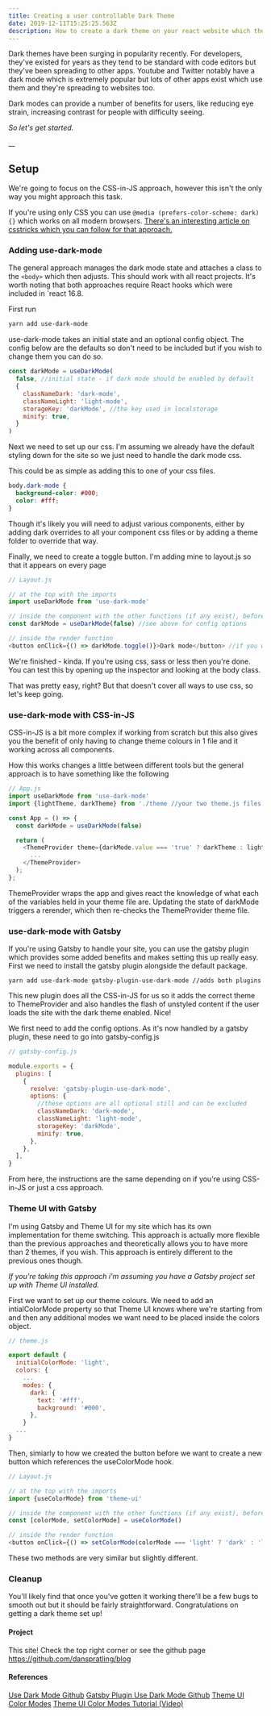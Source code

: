 ```yaml
---
title: Creating a user controllable Dark Theme
date: 2019-12-11T15:25:25.563Z
description: How to create a dark theme on your react website which the user can control
---
```


Dark themes have been surging in popularity recently. For developers, they've existed for years as they tend to be standard with code editors but they've been spreading to other apps. Youtube and Twitter notably have a dark mode which is extremely popular but lots of other apps exist which use them and they're spreading to websites too.

Dark modes can provide a number of benefits for users, like reducing eye strain, increasing contrast for people with difficulty seeing.

_So let's get started._

\_\_

## Setup

We're going to focus on the CSS-in-JS approach, however this isn't the only way you might approach this task.

If you're using only CSS you can use `@media (prefers-color-scheme: dark) {}` which works on all modern browsers. [There's an interesting article on csstricks which you can follow for that approach.](https://css-tricks.com/dark-modes-with-css/)

### Adding use-dark-mode

The general approach manages the dark mode state and attaches a class to the `<body>` which then adjusts. This should work with all react projects. It's worth noting that both approaches require React hooks which were included in `react 16.8.

First run

```sh
yarn add use-dark-mode
```

use-dark-mode takes an initial state and an optional config object. The config below are the defaults so don't need to be included but if you wish to change them you can do so.

```js
const darkMode = useDarkMode(
  false, //initial state - if dark mode should be enabled by default
  {
    classNameDark: 'dark-mode',
    classNameLight: 'light-mode',
    storageKey: 'darkMode', //the key used in localstorage
    minify: true,
  }
)
```

Next we need to set up our css. I'm assuming we already have the default styling down for the site so we just need to handle the dark mode css.

This could be as simple as adding this to one of your css files.

```css
body.dark-mode {
  background-color: #000;
  color: #fff;
}
```

Though it's likely you will need to adjust various components, either by adding dark overrides to all your component css files or by adding a theme folder to override that way.

Finally, we need to create a toggle button. I'm adding mine to layout.js so that it appears on every page

```js
// Layout.js

// at the top with the imports
import useDarkMode from 'use-dark-mode'

// inside the component with the other functions (if any exist), before render()
const darkMode = useDarkMode(false) //see above for config options

// inside the render function
<button onClick={() => darkMode.toggle()}>Dark mode</button> //if you want to have 2 buttons then use darkMode.enable() and darkMode.disable()
```

We're finished - kinda. If you're using css, sass or less then you're done. You can test this by opening up the inspector and looking at the body class.

That was pretty easy, right? But that doesn't cover all ways to use css, so let's keep going.

### use-dark-mode with CSS-in-JS

CSS-in-JS is a bit more complex if working from scratch but this also gives you the benefit of only having to change theme colours in 1 file and it working across all components.

How this works changes a little between different tools but the general approach is to have something like the following

```js
// App.js
import useDarkMode from 'use-dark-mode'
import {lightTheme, darkTheme} from './theme //your two theme.js files which would be exported from a theme/index.js file

const App = () => {
  const darkMode = useDarkMode(false)

  return (
    <ThemeProvider theme={darkMode.value === 'true' ? darkTheme : lightTheme}>
      ...
    </ThemeProvider>
  );
};
```

ThemeProvider wraps the app and gives react the knowledge of what each of the variables held in your theme file are. Updating the state of darkMode triggers a rerender, which then re-checks the ThemeProvider theme file.

### use-dark-mode with Gatsby

If you're using Gatsby to handle your site, you can use the gatsby plugin which provides some added benefits and makes setting this up really easy. First we need to install the gatsby plugin alongside the default package.

```shell
yarn add use-dark-mode gatsby-plugin-use-dark-mode //adds both plugins
```

This new plugin does all the CSS-in-JS for us so it adds the correct theme to ThemeProvider and also handles the flash of unstyled content if the user loads the site with the dark theme enabled. Nice!

We first need to add the config options. As it's now handled by a gatsby plugin, these need to go into gatsby-config.js

```js
// gatsby-config.js

module.exports = {
  plugins: [
    {
      resolve: 'gatsby-plugin-use-dark-mode',
      options: {
        //these options are all optional still and can be excluded
        classNameDark: 'dark-mode',
        classNameLight: 'light-mode',
        storageKey: 'darkMode',
        minify: true,
      },
    },
  ],
}
```

From here, the instructions are the same depending on if you're using CSS-in-JS or just a css approach.

### Theme UI with Gatsby

I'm using Gatsby and Theme UI for my site which has its own implementation for theme switching. This approach is actually more flexible than the previous approaches and theoretically allows you to have more than 2 themes, if you wish. This approach is entirely different to the previous ones though.

_If you're taking this approach i'm assuming you have a Gatsby project set up with Theme UI installed._

First we want to set up our theme colours. We need to add an intialColorMode property so that Theme UI knows where we're starting from and then any additional modes we want need to be placed inside the colors object.

```js
// theme.js

export default {
  initialColorMode: 'light',
  colors: {
    ...
    modes: {
      dark: {
        text: '#fff',
        background: '#000',
      },
    }
  ...
}
```

Then, simiarly to how we created the button before we want to create a new button which references the useColorMode hook.

```js
// Layout.js

// at the top with the imports
import {useColorMode} from 'theme-ui'

// inside the component with the other functions (if any exist), before render()
const [colorMode, setColorMode] = useColorMode()

// inside the render function
<button onClick={() => setColorMode(colorMode === 'light' ? 'dark' : 'light')}>Dark mode</button>
```

These two methods are very similar but slightly different.

### Cleanup

You'll likely find that once you've gotten it working there'll be a few bugs to smooth out but it should be fairly straightforward. Congratulations on getting a dark theme set up!

#### Project

This site! Check the top right corner or see the github page
https://github.com/danspratling/blog

#### References

[Use Dark Mode Github](https://github.com/donavon/use-dark-mode#readme)
[Gatsby Plugin Use Dark Mode Github](https://github.com/wKovacs64/gatsby-plugin-use-dark-mode#readme)
[Theme UI Color Modes](https://theme-ui.com/gatsby-plugin#color-modes)
[Theme UI Color Modes Tutorial (Video)](https://egghead.io/lessons/react-add-dark-mode-to-a-gatsby-site-with-theme-ui?pl=theme-ui-37644190)
